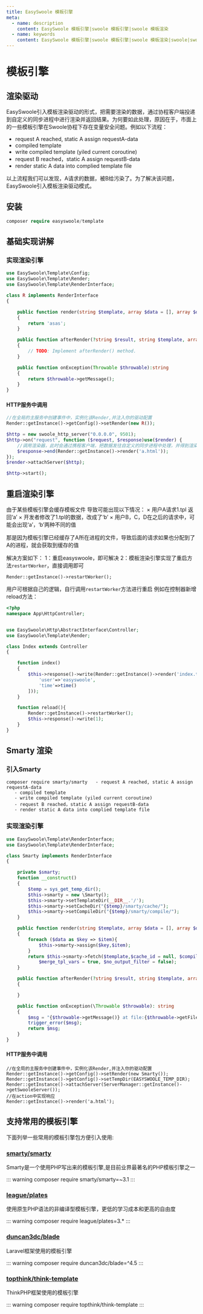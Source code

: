 ```yaml
---
title: EasySwoole 模板引擎
meta:
  - name: description
    content: EasySwoole 模板引擎|swoole 模板引擎|swoole 模板渲染
  - name: keywords
    content: EasySwoole 模板引擎|swoole 模板引擎|swoole 模板渲染|swoole|swoole框架
---
```


# 模板引擎
## 渲染驱动
EasySwoole引入模板渲染驱动的形式，把需要渲染的数据，通过协程客户端投递到自定义的同步进程中进行渲染并返回结果。为何要如此处理，原因在于，市面上的一些模板引擎在Swoole协程下存在变量安全问题。例如以下流程：
   
   - request A reached, static A assign requestA-data
   - compiled template 
   - write compiled template (yiled current coroutine)
   - request B reached，static A assign requestB-data
   - render static A data into complied template file
   
   以上流程我们可以发现，A请求的数据，被B给污染了。为了解决该问题，EasySwoole引入模板渲染驱动模式。

## 安装
```php
composer require easyswoole/template
```    

## 基础实现讲解
### 实现渲染引擎
```php
use EasySwoole\Template\Config;
use EasySwoole\Template\Render;
use EasySwoole\Template\RenderInterface;

class R implements RenderInterface
{

    public function render(string $template, array $data = [], array $options = []):?string
    {
        return 'asas';
    }

    public function afterRender(?string $result, string $template, array $data = [], array $options = [])
    {
        // TODO: Implement afterRender() method.
    }

    public function onException(Throwable $throwable):string
    {
        return $throwable->getMessage();
    }
}

```  

#### HTTP服务中调用
```php
//在全局的主服务中创建事件中，实例化该Render,并注入你的驱动配置
Render::getInstance()->getConfig()->setRender(new R());

$http = new swoole_http_server("0.0.0.0", 9501);
$http->on("request", function ($request, $response)use($render) {
    //调用渲染器，此时会通过携程客户端，把数据发往自定义的同步进程中处理，并得到渲染结果
    $response->end(Render::getInstance()->render('a.html'));
});
$render->attachServer($http);

$http->start();
```

## 重启渲染引擎
由于某些模板引擎会缓存模板文件
导致可能出现以下情况：
 × 用户A请求1.tpl 返回‘a’
 × 开发者修改了1.tpl的数据，改成了‘b’
 × 用户B，C，D在之后的请求中，可能会出现‘a’，‘b’两种不同的值
 
那是因为模板引擎已经缓存了A所在进程的文件，导致后面的请求如果也分配到了A的进程，就会获取到缓存的值

解决方案如下：
1：重启easyswoole，即可解决
2：模板渲染引擎实现了重启方法`restartWorker`，直接调用即可

````
Render::getInstance()->restartWorker();
````
用户可根据自己的逻辑，自行调用`restartWorker`方法进行重启
例如在控制器新增reload方法：
````php
<?php
namespace App\HttpController;


use EasySwoole\Http\AbstractInterface\Controller;
use EasySwoole\Template\Render;

class Index extends Controller
{

    function index()
    {
        $this->response()->write(Render::getInstance()->render('index.tpl',[
            'user'=>'easyswoole',
            'time'=>time()
        ]));
    }

    function reload(){
        Render::getInstance()->restartWorker();
        $this->response()->write(1);
    }
}
````






## Smarty 渲染
### 引入Smarty
```
composer require smarty/smarty   - request A reached, static A assign requestA-data
   - compiled template 
   - write compiled template (yiled current coroutine)
   - request B reached，static A assign requestB-data
   - render static A data into complied template file

```

### 实现渲染引擎
```php
use EasySwoole\Template\RenderInterface;
use EasySwoole\Template\RenderInterface;

class Smarty implements RenderInterface
{

    private $smarty;
    function __construct()
    {
        $temp = sys_get_temp_dir();
        $this->smarty = new \Smarty();
        $this->smarty->setTemplateDir(__DIR__.'/');
        $this->smarty->setCacheDir("{$temp}/smarty/cache/");
        $this->smarty->setCompileDir("{$temp}/smarty/compile/");
    }

    public function render(string $template, array $data = [], array $options = []): ?string
    {
        foreach ($data as $key => $item){
            $this->smarty->assign($key,$item);
        }
        return $this->smarty->fetch($template,$cache_id = null, $compile_id = null, $parent = null, $display = false,
            $merge_tpl_vars = true, $no_output_filter = false);
    }

    public function afterRender(?string $result, string $template, array $data = [], array $options = [])
    {

    }

    public function onException(\Throwable $throwable): string
    {
        $msg = "{$throwable->getMessage()} at file:{$throwable->getFile()} line:{$throwable->getLine()}";
        trigger_error($msg);
        return $msg;
    }
}
```


#### HTTP服务中调用
```
//在全局的主服务中创建事件中，实例化该Render,并注入你的驱动配置
Render::getInstance()->getConfig()->setRender(new Smarty());
Render::getInstance()->getConfig()->setTempDir(EASYSWOOLE_TEMP_DIR);
Render::getInstance()->attachServer(ServerManager::getInstance()->getSwooleServer());
//在action中实现响应
Render::getInstance()->render('a.html');

```
 
## 支持常用的模板引擎
 
下面列举一些常用的模板引擎包方便引入使用:
 
### [smarty/smarty](https://github.com/smarty-php/smarty)
 
Smarty是一个使用PHP写出来的模板引擎,是目前业界最著名的PHP模板引擎之一
 

::: warning 
composer require smarty/smarty=~3.1
:::

 
 
### [league/plates](https://github.com/thephpleague/plates)
 
使用原生PHP语法的非编译型模板引擎，更低的学习成本和更高的自由度
 

::: warning 
composer require league/plates=3.*
:::

 
### [duncan3dc/blade](https://github.com/duncan3dc/blade)
 
Laravel框架使用的模板引擎
 

::: warning 
composer require duncan3dc/blade=^4.5
:::

 
### [topthink/think-template](https://github.com/top-think/think-template)
 
ThinkPHP框架使用的模板引擎
 

::: warning 
 composer require topthink/think-template
:::
